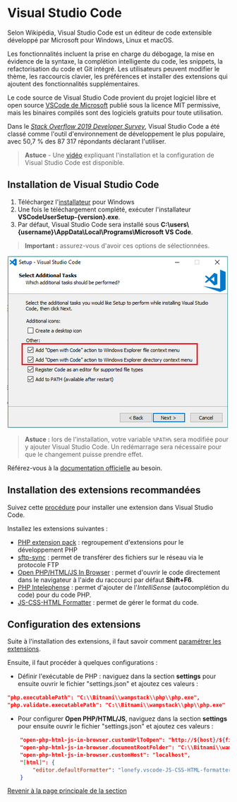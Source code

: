 # Visual Studio Code

Selon Wikipédia, Visual Studio Code est un éditeur de code extensible développé par Microsoft pour Windows, Linux et macOS.

Les fonctionnalités incluent la prise en charge du débogage, la mise en évidence de la syntaxe, la complétion intelligente du code, les snippets, la refactorisation du code et Git intégré. Les utilisateurs peuvent modifier le thème, les raccourcis clavier, les préférences et installer des extensions qui ajoutent des fonctionnalités supplémentaires.

Le code source de Visual Studio Code provient du projet logiciel libre et open source [VSCode de Microsoft](https://github.com/microsoft/vscode) publié sous la licence MIT permissive, mais les binaires compilés sont des logiciels gratuits pour toute utilisation.

Dans le _[Stack Overflow 2019 Developer Survey](https://insights.stackoverflow.com/survey/2019)_, Visual Studio Code a été classé comme l'outil d'environnement de développement le plus populaire, avec 50,7 % des 87 317 répondants déclarant l'utiliser.

>**Astuce** - Une [vidéo](https://youtu.be/891inAC6E4w) expliquant l'installation et la configuration de Visual Studio Code est disponible.

## Installation de Visual Studio Code

1. Téléchargez l'[installateur](https://go.microsoft.com/fwlink/?LinkID=534107) pour Windows
2. Une fois le téléchargement complété, exécuter l'installateur __VSCodeUserSetup-{version}.exe__.
3. Par défaut, Visual Studio Code sera installé sous __C:\users\\{username}\AppData\Local\Programs\Microsoft VS Code__.

>**Important :** assurez-vous d'avoir ces options de sélectionnées.

![Avoir Visual Studio Code dans le menu contextuel](../images/addContextMenuDuringInstallation.png)

>**Astuce :** lors de l'installation, votre variable `%PATH%` sera modifiée pour y ajouter Visual Studio Code. Un redémarrage sera nécessaire pour que le changement puisse prendre effet.

Référez-vous à la [documentation officielle](https://code.visualstudio.com/docs/setup/windows) au besoin.

## Installation des extensions recommandées

Suivez cette [procédure](https://code.visualstudio.com/docs/editor/extension-gallery) pour installer une extension dans Visual Studio Code.

Installez les extensions suivantes :

- [PHP extension pack](https://marketplace.visualstudio.com/items?itemName=felixfbecker.php-pack) : regroupement d'extensions pour le développement PHP
- [sftp-sync](https://marketplace.visualstudio.com/items?itemName=liximomo.sftp) :  permet de transférer des fichiers sur le réseau via le protocole FTP
- [Open PHP/HTML/JS In Browser](https://marketplace.visualstudio.com/items?itemName=PrimaFuture.open-php-html-js-in-browser) : permet d'ouvrir le code directement dans le navigateur à l'aide du raccourci par défaut __Shift+F6__.
- [PHP Intelephense](https://marketplace.visualstudio.com/items?itemName=bmewburn.vscode-intelephense-client) : permet d'ajouter de l'_IntelliSense_ (autocomplétion du code) pour du code PHP.
- [JS-CSS-HTML Formatter](https://marketplace.visualstudio.com/items?itemName=lonefy.vscode-JS-CSS-HTML-formatter) : permet de gérer le format du code.

## Configuration des extensions

Suite à l'installation des extensions, il faut savoir comment [paramétrer les extensions](https://code.visualstudio.com/docs/getstarted/settings).

Ensuite, il faut procéder à quelques configurations :

- Définir l'exécutable de PHP : naviguez dans la section __settings__ pour ensuite ouvrir le fichier "settings.json" et ajoutez ces valeurs :

```json
"php.executablePath": "C:\\Bitnami\\wampstack\\php\\php.exe",
"php.validate.executablePath": "C:\\Bitnami\\wampstack\\php\\php.exe"
```

- Pour configurer __Open PHP/HTML/JS__, naviguez dans la section __settings__ pour ensuite ouvrir le fichier "settings.json" et ajoutez ces valeurs :

```json
    "open-php-html-js-in-browser.customUrlToOpen": "http://${host}/${fileBasename}",
    "open-php-html-js-in-browser.documentRootFolder": "C:\\Bitnami\\wampstack\\apache2\\htdocs",
    "open-php-html-js-in-browser.customHost": "localhost",
    "[html]": {
        "editor.defaultFormatter": "lonefy.vscode-JS-CSS-HTML-formatter"
    }
```

[Revenir à la page principale de la section](README.md)
